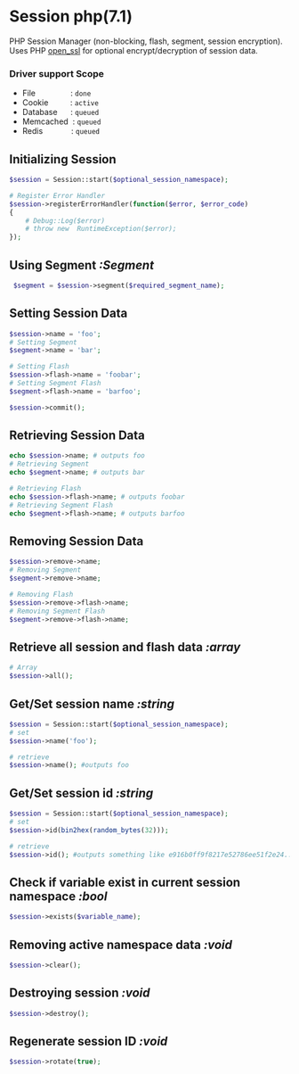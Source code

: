 # Session php(7.1)
PHP Session Manager (non-blocking, flash, segment, session encryption). Uses PHP [open_ssl](http://php.net/manual/en/book.openssl.php) for optional encrypt/decryption of session data.

### Driver support  Scope
 - File&nbsp;&nbsp;&nbsp;&nbsp;&nbsp;&nbsp;&nbsp;&nbsp;&nbsp;&nbsp;&nbsp; &nbsp;&nbsp;&nbsp;&nbsp;: `done`
 - Cookie&nbsp;&nbsp;&nbsp;&nbsp;&nbsp;&nbsp;&nbsp;&nbsp;&nbsp;&nbsp;: `active`
 - Database&nbsp;&nbsp;&nbsp;&nbsp;&nbsp;&nbsp;: `queued`
 - Memcached&nbsp;&nbsp;: `queued`
 - Redis&nbsp;&nbsp;&nbsp;&nbsp;&nbsp;&nbsp;&nbsp;&nbsp;&nbsp;&nbsp;&nbsp;&nbsp;&nbsp;: `queued`


## Initializing Session
```php
$session = Session::start($optional_session_namespace);

# Register Error Handler
$session->registerErrorHandler(function($error, $error_code)
{
    # Debug::Log($error)
    # throw new  RuntimeException($error);
});
```

## Using Segment *:Segment*
```php
 $segment = $session->segment($required_segment_name);
```

## Setting Session Data
```php
$session->name = 'foo';
# Setting Segment
$segment->name = 'bar';

# Setting Flash
$session->flash->name = 'foobar';
# Setting Segment Flash
$segment->flash->name = 'barfoo';

$session->commit();
```

## Retrieving Session Data
```php
echo $session->name; # outputs foo
# Retrieving Segment
echo $segment->name; # outputs bar

# Retrieving Flash
echo $session->flash->name; # outputs foobar
# Retrieving Segment Flash
echo $segment->flash->name; # outputs barfoo
```

## Removing Session Data
```php
$session->remove->name;
# Removing Segment
$segment->remove->name;

# Removing Flash
$session->remove->flash->name;
# Removing Segment Flash
$segment->remove->flash->name;
```

## Retrieve all session and flash data *:array*
```php
# Array
$session->all();
```

## Get/Set session name *:string*
```php
$session = Session::start($optional_session_namespace);
# set
$session->name('foo');

# retrieve
$session->name(); #outputs foo
```

## Get/Set session id *:string*
```php
$session = Session::start($optional_session_namespace);
# set
$session->id(bin2hex(random_bytes(32)));

# retrieve
$session->id(); #outputs something like e916b0ff9f8217e52786ee51f2e24..
```

## Check if variable exist in current session namespace *:bool*
```php
$session->exists($variable_name);
```


## Removing active namespace data *:void*
```php
$session->clear();
```

## Destroying session *:void*
```php
$session->destroy();
```

## Regenerate session ID *:void*
```php
$session->rotate(true);
```
